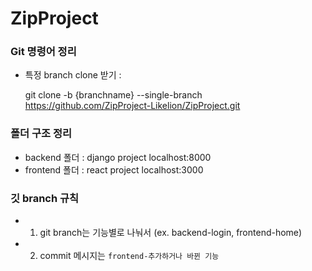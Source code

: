 # ZipProject

### Git 명령어 정리
- 특정 branch clone 받기 :

  git clone -b {branchname} --single-branch https://github.com/ZipProject-Likelion/ZipProject.git
 

### 폴더 구조 정리

- backend 폴더 : django project localhost:8000
- frontend 폴더 : react project localhost:3000

### 깃 branch 규칙

- 1. git branch는 기능별로 나눠서 (ex. backend-login, frontend-home)
- 2. commit 메시지는 `frontend-추가하거나 바뀐 기능`
